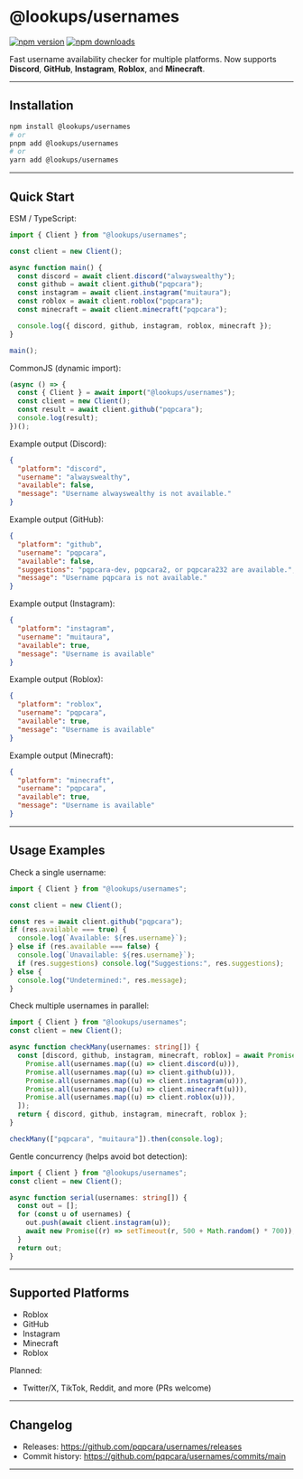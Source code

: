 # @lookups/usernames

<p align="left">
  <a href="https://www.npmjs.com/package/@lookups/usernames"><img alt="npm version" src="https://img.shields.io/npm/v/%40lookups%2Fusernames?color=blue" /></a>
  <a href="https://www.npmjs.com/package/@lookups/usernames"><img alt="npm downloads" src="https://img.shields.io/npm/dm/%40lookups%2Fusernames" /></a>
</p>

Fast username availability checker for multiple platforms.
Now supports **Discord**, **GitHub**, **Instagram**, **Roblox**, and **Minecraft**.

---

## Installation

```bash
npm install @lookups/usernames
# or
pnpm add @lookups/usernames
# or
yarn add @lookups/usernames
```

---

## Quick Start

ESM / TypeScript:

```ts
import { Client } from "@lookups/usernames";

const client = new Client();

async function main() {
  const discord = await client.discord("alwayswealthy");
  const github = await client.github("pqpcara");
  const instagram = await client.instagram("muitaura");
  const roblox = await client.roblox("pqpcara");
  const minecraft = await client.minecraft("pqpcara");

  console.log({ discord, github, instagram, roblox, minecraft });
}

main();
```

CommonJS (dynamic import):

```js
(async () => {
  const { Client } = await import("@lookups/usernames");
  const client = new Client();
  const result = await client.github("pqpcara");
  console.log(result);
})();
```

Example output (Discord):
```json
{
  "platform": "discord",
  "username": "alwayswealthy",
  "available": false,
  "message": "Username alwayswealthy is not available."
}
```

Example output (GitHub):

```json
{
  "platform": "github",
  "username": "pqpcara",
  "available": false,
  "suggestions": "pqpcara-dev, pqpcara2, or pqpcara232 are available.",
  "message": "Username pqpcara is not available."
}
```

Example output (Instagram):

```json
{
  "platform": "instagram",
  "username": "muitaura",
  "available": true,
  "message": "Username is available"
}
```

Example output (Roblox):

```json
{
  "platform": "roblox",
  "username": "pqpcara",
  "available": true,
  "message": "Username is available"
}
```

Example output (Minecraft):

```json
{
  "platform": "minecraft",
  "username": "pqpcara",
  "available": true,
  "message": "Username is available"
}
```

---

## Usage Examples

Check a single username:

```ts
import { Client } from "@lookups/usernames";

const client = new Client();

const res = await client.github("pqpcara");
if (res.available === true) {
  console.log(`Available: ${res.username}`);
} else if (res.available === false) {
  console.log(`Unavailable: ${res.username}`);
  if (res.suggestions) console.log("Suggestions:", res.suggestions);
} else {
  console.log("Undetermined:", res.message);
}
```

Check multiple usernames in parallel:

```ts
import { Client } from "@lookups/usernames";
const client = new Client();

async function checkMany(usernames: string[]) {
  const [discord, github, instagram, minecraft, roblox] = await Promise.all([
    Promise.all(usernames.map((u) => client.discord(u))),
    Promise.all(usernames.map((u) => client.github(u))),
    Promise.all(usernames.map((u) => client.instagram(u))),
    Promise.all(usernames.map((u) => client.minecraft(u))),
    Promise.all(usernames.map((u) => client.roblox(u))),
  ]);
  return { discord, github, instagram, minecraft, roblox };
}

checkMany(["pqpcara", "muitaura"]).then(console.log);
```

Gentle concurrency (helps avoid bot detection):

```ts
import { Client } from "@lookups/usernames";
const client = new Client();

async function serial(usernames: string[]) {
  const out = [];
  for (const u of usernames) {
    out.push(await client.instagram(u));
    await new Promise((r) => setTimeout(r, 500 + Math.random() * 700));
  }
  return out;
}
```

---

## Supported Platforms

- Roblox
- GitHub
- Instagram
- Minecraft
- Roblox

Planned:
- Twitter/X, TikTok, Reddit, and more (PRs welcome)

---

## Changelog

- Releases: https://github.com/pqpcara/usernames/releases
- Commit history: https://github.com/pqpcara/usernames/commits/main

---
